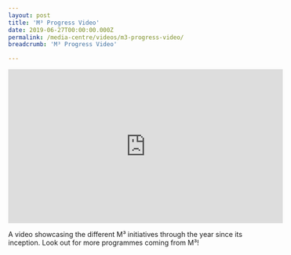 ```yaml
---
layout: post
title: 'M³ Progress Video'
date: 2019-06-27T00:00:00.000Z
permalink: /media-centre/videos/m3-progress-video/
breadcrumb: 'M³ Progress Video'

---
```



<div class="bp-youtube">
<iframe width="560" height="315" src="https://www.youtube.com/embed/XYqEW0unknk" frameborder="0" allow="accelerometer; autoplay; encrypted-media; gyroscope; picture-in-picture" allowfullscreen></iframe>
</div>

A video showcasing the different M³ initiatives through the year since its inception. Look out for more programmes coming from M³!
